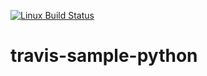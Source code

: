 [![Linux Build Status](https://travis-ci.org/takanoriyanagitani/travis-sample-python.svg?branch=master)](https://travis-ci.org/takanoriyanagitani/travis-sample-python)

# travis-sample-python
